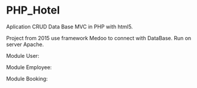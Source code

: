 # PHP_Hotel

Aplication CRUD Data Base MVC in PHP with html5.

Project from 2015 use framework Medoo to connect with DataBase.
Run on server Apache.

Module User: </br>

Module Employee: </br>

Module Booking: </br>
